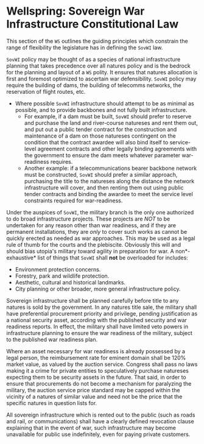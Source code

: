 
# Wellspring: Sovereign War Infrastructure Constitutional Law

This section of the `WS` outlines the guiding principles which constrain the range of flexibility the legislature has in defining the `SovWI` law.

`SovWI` policy may be thought of as a species of national infrastructure planning that takes precedence over all natures policy and is the bedrock for the planning and layout of a `WS` polity. It ensures that natures allocation is first and foremost optimized to ascertain war defensibility. `SovWI` policy may require the building of dams, the building of telecomms networks, the reservation of flight routes, etc.

- Where possible `SovWI` infrastructure should attempt to be as minimal as possible, and to provide backbones and not fully built infrastructure.
  - For example, if a dam must be built, `SovWI` should prefer to reserve and purchase the land and river-course natureses and rent them out, and put out a public tender contract for the construction and maintenance of a dam on those natureses contingent on the condition that the contract awardee will also bind itself to service-level agreement contracts and other legally binding agreements with the government to ensure the dam meets whatever parameter war-readiness requires.
  - Another example: if a telecommunications bearer backbone network must be constructed, `SovWI` should prefer a similar approach, purchasing the title to the natureses along the distance the network infrastructure will cover, and then renting them out using public tender contracts and binding the awardee to meet the service level constraints required for war-readiness.

Under the auspices of `SovWI`, the military branch is the only one authorized to do broad infrastructure projects. These projects are *NOT* to be undertaken for any reason other than war readiness, and if they are permanent installations, they are *only* to cover such works as cannot be quickly erected as needed as war approaches. This may be used as a legal rule of thumb for the courts and the plebiscite. Obviously this will and should bias utopia's military toward agility in preparation for war. A non*-exhaustive* list of things that `SovWI` shall **not** be overloaded for includes:
- Environment protection concerns.
- Forestry, park and wildlife protection.
- Aesthetic, cultural and historical landmarks.
- City planning or other broader, more general infrastructure policy.

Sovereign infrastructure shall be planned carefully before title to any natures is sold by the government. In any natures title sale, the military shall have preferential procurement priority and privilege, pending justification as a national security asset, according with the published security and war readiness reports. In effect, the military shall have limited veto powers in infrastructure planning to ensure the war readiness of the military, subject to the published war readiness plan.

Where an asset necessary for war readiness is already possessed by a legal person, the reimbursement rate for eminent domain shall be 120% market value, as valued by the auction service. Congress shall pass no laws making it a crime for private entities to speculatively purchase natureses expecting them to be security assets in the future. That said, in order to ensure that procurements do not become a mechanism for paralyzing the military, the auction service price standard may be capped within the vicinity of a natures of similar value and need not be the price that the specific natures in question lists for.

All sovereign infrastructure which is rented out to the public (such as roads and rail, or communications) shall have a clearly defined revocation clause explaining that in the event of war, such infrastructure may become unavailable for public use indefinitely, even for paying private customers.

